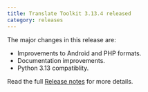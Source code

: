 ```yaml
---
title: Translate Toolkit 3.13.4 released
category: releases
---
```


The major changes in this release are:

- Improvements to Android and PHP formats.
- Documentation improvements.
- Python 3.13 compatiblity.

Read the full [Release notes](https://docs.translatehouse.org/projects/translate-toolkit/en/latest/releases/3.13.4.html) for more details.
